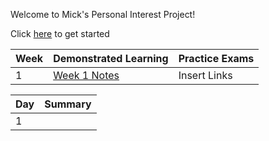 Welcome to Mick's Personal Interest Project!

Click [here](https://www.youtube.com/watch?v=UXWckTAw3JY) to get started

|Week|Demonstrated Learning|Practice Exams|
|-|-|-|
|1|[Week 1 Notes](https://docs.google.com/document/d/1L11h8u_xcf6mVdoJ-IMXnrVw_jM1tJuG2Z1UKWHqFi8/edit?usp=sharing)|Insert Links|

|Day|Summary|
|-|-|
|1||
